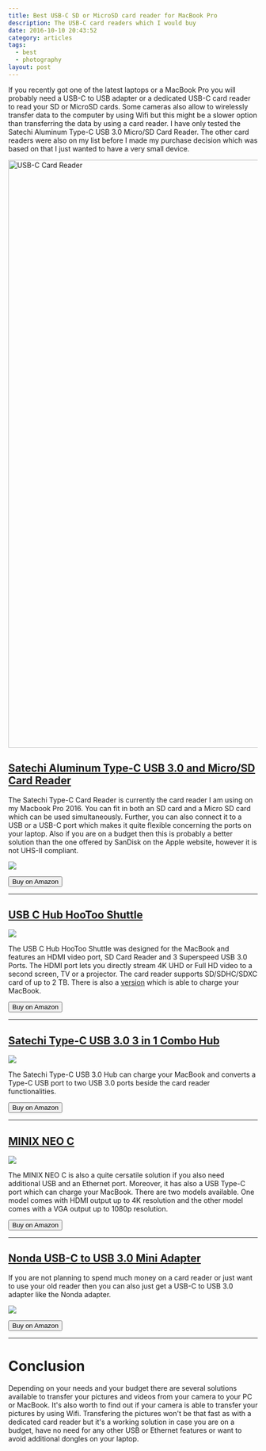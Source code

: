 ```yaml
---
title: Best USB-C SD or MicroSD card reader for MacBook Pro
description: The USB-C card readers which I would buy
date: 2016-10-10 20:43:52
category: articles
tags:
  - best
  - photography
layout: post
---
```

If you recently got one of the latest laptops or a MacBook Pro you will probably need a USB-C to USB adapter or a dedicated USB-C card reader to read your SD or MicroSD cards. Some cameras also allow to wirelessly transfer data to the computer by using Wifi but this might be a slower option than transferring the data by using a card reader. I have only tested the Satechi Aluminum Type-C USB 3.0 Micro/SD Card Reader. The other card readers were also on my list before I made my purchase decision which was based on that I just wanted to have a very small device.

<a data-flickr-embed="true"  href="https://www.flickr.com/photos/90204224@N07/31452717005/in/dateposted-public/" title="Best USB-C Card Readers"><img src="https://c6.staticflickr.com/6/5527/31452717005_a4bbfd5276_k.jpg" width="2048" height="1186" alt="USB-C Card Reader"></a><script async src="//embedr.flickr.com/assets/client-code.js" charset="utf-8"></script>

<!--more-->

<h2><a href="http://amzn.to/2h0sx6Q" target="_blank" rel="nofollow">Satechi Aluminum Type-C USB 3.0 and Micro/SD Card Reader</a></h2>

The Satechi Type-C Card Reader is currently the card reader I am using on my Macbook Pro 2016. You can fit in both an SD card and a Micro SD card which can be used simultaneously. Further, you can also connect it to a USB or a USB-C port which makes it quite flexible concerning the ports on your laptop. Also if you are on a budget then this is probably a better solution than the one offered by SanDisk on the Apple website, however it is not UHS-II compliant.

<a target="_blank"  href="https://www.amazon.com/gp/product/B01EU2KRI8/ref=as_li_tl?ie=UTF8&camp=1789&creative=9325&creativeASIN=B01EU2KRI8&linkCode=as2&tag=hikeve-20&linkId=0c618e78d48f52f037b9fbb17ba5347f"><img border="0" src="//ws-na.amazon-adsystem.com/widgets/q?_encoding=UTF8&MarketPlace=US&ASIN=B01EU2KRI8&ServiceVersion=20070822&ID=AsinImage&WS=1&Format=_SL250_&tag=hikeve-20" ></a><img src="//ir-na.amazon-adsystem.com/e/ir?t=hikeve-20&l=am2&o=1&a=B01EU2KRI8" width="1" height="1" border="0" alt="" style="border:none !important; margin:0px !important;" />

<a href="http://amzn.to/2h0sx6Q" target="_blank" rel="nofollow"><button type="button" class="btn btn-warning">Buy on Amazon</button></a>


---

<h2><a href="http://amzn.to/2gXgSFa" target="_blank" rel="nofollow">USB C Hub HooToo Shuttle</a></h2>

<a target="_blank" rel="nofollow" href="https://www.amazon.com/gp/product/B01B2OYFBM/ref=as_li_tl?ie=UTF8&camp=1789&creative=9325&creativeASIN=B01B2OYFBM&linkCode=as2&tag=hikeve-20&linkId=05b3170eee7d857a99866d7d22496e82"><img border="0" src="//ws-na.amazon-adsystem.com/widgets/q?_encoding=UTF8&MarketPlace=US&ASIN=B01B2OYFBM&ServiceVersion=20070822&ID=AsinImage&WS=1&Format=_SL250_&tag=hikeve-20" ></a><img src="//ir-na.amazon-adsystem.com/e/ir?t=hikeve-20&l=am2&o=1&a=B01B2OYFBM" width="1" height="1" border="0" alt="" style="border:none !important; margin:0px !important;" />

The USB C Hub HooToo Shuttle was designed for the MacBook and features an HDMI video port, SD Card Reader and 3 Superspeed USB 3.0 Ports. The HDMI port lets you directly stream 4K UHD or Full HD video to a second screen, TV or a projector. The card reader supports SD/SDHC/SDXC card of up to 2 TB. There is also a [version](http://amzn.to/2g4EUla) which is able to charge your MacBook.

<a href="http://amzn.to/2dBLCMt" target="_blank" rel="nofollow"><button type="button" class="btn btn-warning">Buy on Amazon</button></a>

---


<h2><a href="http://amzn.to/2h1mRvL">Satechi Type-C USB 3.0 3 in 1 Combo Hub</a></h2>

<a target="_blank"  rel="nofollow"  href="https://www.amazon.com/gp/product/B019PHF9UY/ref=as_li_tl?ie=UTF8&camp=1789&creative=9325&creativeASIN=B019PHF9UY&linkCode=as2&tag=hikeve-20&linkId=30feb4124b44622426b19e9da44bc3a8"><img border="0" src="//ws-na.amazon-adsystem.com/widgets/q?_encoding=UTF8&MarketPlace=US&ASIN=B019PHF9UY&ServiceVersion=20070822&ID=AsinImage&WS=1&Format=_SL250_&tag=hikeve-20" ></a><img src="//ir-na.amazon-adsystem.com/e/ir?t=hikeve-20&l=am2&o=1&a=B019PHF9UY" width="1" height="1" border="0" alt="" style="border:none !important; margin:0px !important;" />

The Satechi Type-C USB 3.0 Hub can charge your MacBook and converts a Type-C USB port to two USB 3.0 ports beside the card reader functionalities.

<a href="http://amzn.to/2dBLCMt" target="_blank" rel="nofollow"><button type="button" class="btn btn-warning">Buy on Amazon</button></a>

---

<h2><a href="http://amzn.to/2h0ljzu">MINIX NEO C</a></h2>

<a target="_blank"  rel="nofollow"  href="https://www.amazon.com/gp/product/B01ANITHVQ/ref=as_li_tl?ie=UTF8&camp=1789&creative=9325&creativeASIN=B01ANITHVQ&linkCode=as2&tag=hikeve-20&linkId=226c1663e9b3b37332aa6a7be83be271"><img border="0" src="//ws-na.amazon-adsystem.com/widgets/q?_encoding=UTF8&MarketPlace=US&ASIN=B01ANITHVQ&ServiceVersion=20070822&ID=AsinImage&WS=1&Format=_SL250_&tag=hikeve-20" ></a><img src="//ir-na.amazon-adsystem.com/e/ir?t=hikeve-20&l=am2&o=1&a=B01ANITHVQ" width="1" height="1" border="0" alt="" style="border:none !important; margin:0px !important;" />

The MINIX NEO C is also a quite cersatile solution if you also need additional USB and an Ethernet port. Moreover, it has also a USB Type-C port which can charge your MacBook. There are two models available. One model comes with HDMI output up to 4K resolution and the other model comes with a VGA output up to 1080p resolution.

<a href="http://amzn.to/2dBLCMt" target="_blank" rel="nofollow"><button type="button" class="btn btn-warning">Buy on Amazon</button></a>

---

<h2><a href="http://amzn.to/2g3gGaJ">Nonda USB-C to USB 3.0 Mini Adapter</a></h2>

If you are not planning to spend much money on a card reader or just want to use your old reader then you can also just get a USB-C to USB 3.0 adapter like the Nonda adapter.

<a target="_blank"  rel="nofollow"  href="https://www.amazon.com/gp/product/B015Z7XE0A/ref=as_li_tl?ie=UTF8&camp=1789&creative=9325&creativeASIN=B015Z7XE0A&linkCode=as2&tag=hikeve-20&linkId=5cd4715015af0c17954d58761c22f9b9"><img border="0" src="//ws-na.amazon-adsystem.com/widgets/q?_encoding=UTF8&MarketPlace=US&ASIN=B015Z7XE0A&ServiceVersion=20070822&ID=AsinImage&WS=1&Format=_SL250_&tag=hikeve-20" ></a><img src="//ir-na.amazon-adsystem.com/e/ir?t=hikeve-20&l=am2&o=1&a=B015Z7XE0A" width="1" height="1" border="0" alt="" style="border:none !important; margin:0px !important;" />

<a href="http://amzn.to/2dBLCMt" target="_blank" rel="nofollow"><button type="button" class="btn btn-warning">Buy on Amazon</button></a>

---

# Conclusion
Depending on your needs and your budget there are several solutions available to transfer your pictures and videos from your camera to your PC or MacBook. It's also worth to find out if your camera is able to transfer your pictures by using Wifi. Transfering the pictures  won't be that fast as with a dedicated card reader but it's a working solution in case you are on a budget, have no need for any other USB or Ethernet features or want to avoid additional dongles on your laptop.
